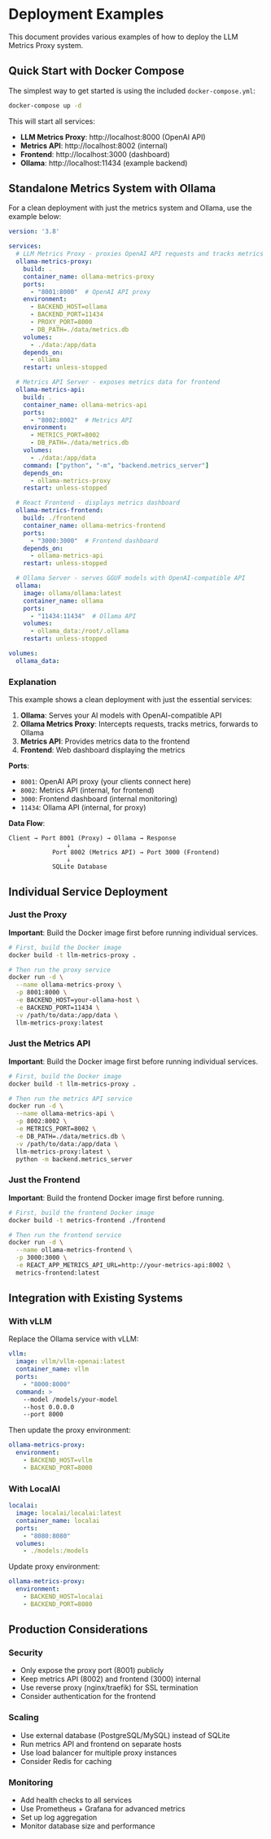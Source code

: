 # Deployment Examples

This document provides various examples of how to deploy the LLM Metrics Proxy system.

## Quick Start with Docker Compose

The simplest way to get started is using the included `docker-compose.yml`:

```bash
docker-compose up -d
```

This will start all services:
- **LLM Metrics Proxy**: http://localhost:8000 (OpenAI API)
- **Metrics API**: http://localhost:8002 (internal)
- **Frontend**: http://localhost:3000 (dashboard)
- **Ollama**: http://localhost:11434 (example backend)

## Standalone Metrics System with Ollama

For a clean deployment with just the metrics system and Ollama, use the example below:

```yaml
version: '3.8'

services:
  # LLM Metrics Proxy - proxies OpenAI API requests and tracks metrics
  ollama-metrics-proxy:
    build: .
    container_name: ollama-metrics-proxy
    ports:
      - "8001:8000"  # OpenAI API proxy
    environment:
      - BACKEND_HOST=ollama
      - BACKEND_PORT=11434
      - PROXY_PORT=8000
      - DB_PATH=./data/metrics.db
    volumes:
      - ./data:/app/data
    depends_on:
      - ollama
    restart: unless-stopped

  # Metrics API Server - exposes metrics data for frontend
  ollama-metrics-api:
    build: .
    container_name: ollama-metrics-api
    ports:
      - "8002:8002"  # Metrics API
    environment:
      - METRICS_PORT=8002
      - DB_PATH=./data/metrics.db
    volumes:
      - ./data:/app/data
    command: ["python", "-m", "backend.metrics_server"]
    depends_on:
      - ollama-metrics-proxy
    restart: unless-stopped

  # React Frontend - displays metrics dashboard
  ollama-metrics-frontend:
    build: ./frontend
    container_name: ollama-metrics-frontend
    ports:
      - "3000:3000"  # Frontend dashboard
    depends_on:
      - ollama-metrics-api
    restart: unless-stopped

  # Ollama Server - serves GGUF models with OpenAI-compatible API
  ollama:
    image: ollama/ollama:latest
    container_name: ollama
    ports:
      - "11434:11434"  # Ollama API
    volumes:
      - ollama_data:/root/.ollama
    restart: unless-stopped

volumes:
  ollama_data:
```

### Explanation

This example shows a clean deployment with just the essential services:

1. **Ollama**: Serves your AI models with OpenAI-compatible API
2. **Ollama Metrics Proxy**: Intercepts requests, tracks metrics, forwards to Ollama
3. **Metrics API**: Provides metrics data to the frontend
4. **Frontend**: Web dashboard displaying the metrics

**Ports**:
- `8001`: OpenAI API proxy (your clients connect here)
- `8002`: Metrics API (internal, for frontend)
- `3000`: Frontend dashboard (internal monitoring)
- `11434`: Ollama API (internal, for proxy)

**Data Flow**:
```
Client → Port 8001 (Proxy) → Ollama → Response
                ↓
            Port 8002 (Metrics API) → Port 3000 (Frontend)
                ↓
            SQLite Database
```

## Individual Service Deployment

### Just the Proxy

**Important**: Build the Docker image first before running individual services.

```bash
# First, build the Docker image
docker build -t llm-metrics-proxy .

# Then run the proxy service
docker run -d \
  --name ollama-metrics-proxy \
  -p 8001:8000 \
  -e BACKEND_HOST=your-ollama-host \
  -e BACKEND_PORT=11434 \
  -v /path/to/data:/app/data \
  llm-metrics-proxy:latest
```

### Just the Metrics API

**Important**: Build the Docker image first before running individual services.

```bash
# First, build the Docker image
docker build -t llm-metrics-proxy .

# Then run the metrics API service
docker run -d \
  --name ollama-metrics-api \
  -p 8002:8002 \
  -e METRICS_PORT=8002 \
  -e DB_PATH=./data/metrics.db \
  -v /path/to/data:/app/data \
  llm-metrics-proxy:latest \
  python -m backend.metrics_server
```

### Just the Frontend

**Important**: Build the frontend Docker image first before running.

```bash
# First, build the frontend Docker image
docker build -t metrics-frontend ./frontend

# Then run the frontend service
docker run -d \
  --name ollama-metrics-frontend \
  -p 3000:3000 \
  -e REACT_APP_METRICS_API_URL=http://your-metrics-api:8002 \
  metrics-frontend:latest
```

## Integration with Existing Systems

### With vLLM

Replace the Ollama service with vLLM:

```yaml
vllm:
  image: vllm/vllm-openai:latest
  container_name: vllm
  ports:
    - "8000:8000"
  command: >
    --model /models/your-model
    --host 0.0.0.0
    --port 8000
```

Then update the proxy environment:
```yaml
ollama-metrics-proxy:
  environment:
    - BACKEND_HOST=vllm
    - BACKEND_PORT=8000
```

### With LocalAI

```yaml
localai:
  image: localai/localai:latest
  container_name: localai
  ports:
    - "8080:8080"
  volumes:
    - ./models:/models
```

Update proxy environment:
```yaml
ollama-metrics-proxy:
  environment:
    - BACKEND_HOST=localai
    - BACKEND_PORT=8080
```

## Production Considerations

### Security
- Only expose the proxy port (8001) publicly
- Keep metrics API (8002) and frontend (3000) internal
- Use reverse proxy (nginx/traefik) for SSL termination
- Consider authentication for the frontend

### Scaling
- Use external database (PostgreSQL/MySQL) instead of SQLite
- Run metrics API and frontend on separate hosts
- Use load balancer for multiple proxy instances
- Consider Redis for caching

### Monitoring
- Add health checks to all services
- Use Prometheus + Grafana for advanced metrics
- Set up log aggregation
- Monitor database size and performance
